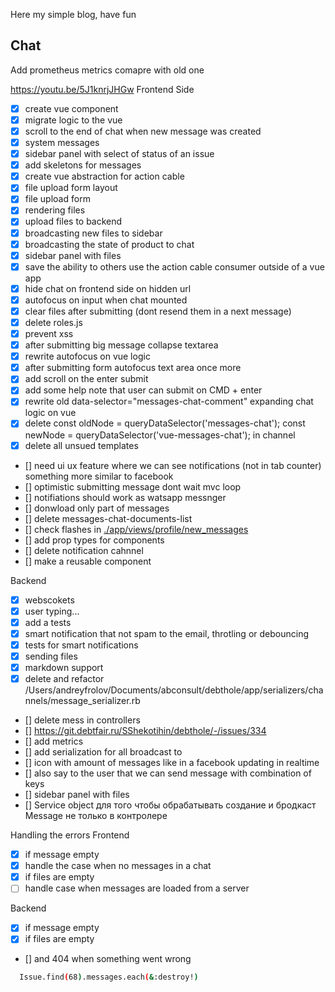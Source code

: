 Here my simple blog, have fun


## Chat

Add prometheus metrics comapre with old one

https://youtu.be/5J1knrjJHGw
Frontend Side

- [x] create vue component
- [x] migrate logic to the vue
- [x] scroll to the end of chat when new message was created
- [x] system messages
- [x] sidebar panel with select of status of an issue
- [x] add skeletons for messages
- [x] create vue abstraction for action cable
- [x] file upload form layout
- [x] file upload form
- [x] rendering files
- [x] upload files to backend 
- [x] broadcasting new files to sidebar 
- [x] broadcasting the state of product to chat 
- [x] sidebar panel with files
- [x] save the ability to others use the action cable consumer outside of a vue app
- [x] hide chat on frontend side on hidden url
- [x] autofocus on input when chat mounted
- [x] clear files after submitting (dont resend them in a next message)
- [x] delete roles.js
- [x] prevent xss 
- [x] after submitting big message collapse textarea
- [x] rewrite autofocus on vue logic
- [x] after submitting form autofocus text area once more
- [x] add scroll on the enter submit 
- [x] add some help note that user can submit on CMD + enter
- [x] rewrite old data-selector="messages-chat-comment" expanding chat logic on vue
- [x] delete const oldNode = queryDataSelector('messages-chat'); const newNode = queryDataSelector('vue-messages-chat'); in channel
- [x] delete all unsued templates
- [] need ui ux feature where we can see notifications (not in tab counter) something more similar to facebook
- [] optimistic submitting message dont wait mvc loop 
- [] notifiations should work as watsapp messnger
- [] donwload only part of messages 
- [] delete messages-chat-documents-list
- [] check flashes in [./app/views/profile/new_messages](app/views/profile/new_messages)
- [] add prop types for components
- [] delete notification cahnnel
- [] make a reusable component

Backend
- [x] webscokets
- [x] user typing...
- [x] add a tests
- [x] smart notification that not spam to the email, throtling or debouncing
- [x] tests for smart notifications 
- [x] sending files
- [x] markdown support
- [x] delete and refactor /Users/andreyfrolov/Documents/abconsult/debthole/app/serializers/channels/message_serializer.rb
- [] delete mess in controllers
- [] https://git.debtfair.ru/SShekotihin/debthole/-/issues/334
- [] add metrics
- [] add serialization for all broadcast to
- [] icon with amount of messages like in a facebook updating in realtime
- [] also say to the user that we can send message with combination of keys
- [] sidebar panel with files
- [] Service object для того чтобы обрабатывать создание и бродкаст Message не только в контролере


Handling the errors
Frontend 
- [x] if message empty
- [x] handle the case when no messages in a chat
- [x] if files are empty
- [ ] handle case when messages are loaded from a server

Backend

- [x] if message empty
- [x] if files are empty
- [] and 404 when something went wrong




```sh
  Issue.find(68).messages.each(&:destroy!)
```